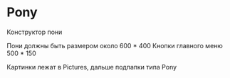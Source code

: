 # Pony
Конструктор пони

Пони должны быть размером около 600 * 400
Кнопки главного меню 500 * 150

Картинки лежат в Pictures, дальше подпапки типа Pony
